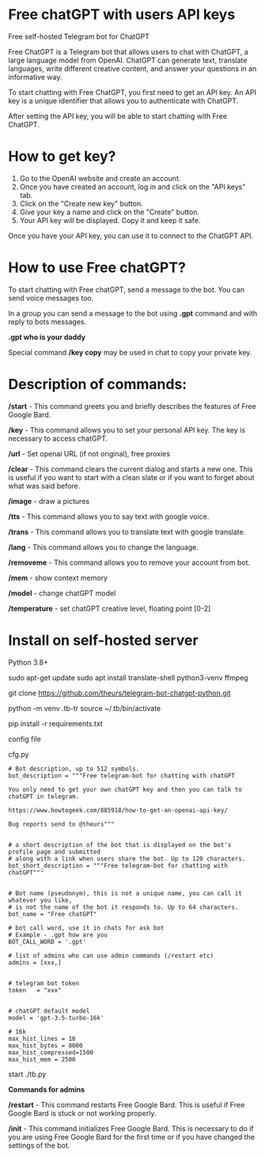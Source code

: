 # Free chatGPT with users API keys
Free self-hosted Telegram bot for ChatGPT

Free ChatGPT is a Telegram bot that allows users to chat with ChatGPT, a large language model from OpenAI. ChatGPT can generate text, translate languages, write different creative content, and answer your questions in an informative way.

To start chatting with Free ChatGPT, you first need to get an API key. An API key is a unique identifier that allows you to authenticate with ChatGPT.

After setting the API key, you will be able to start chatting with Free ChatGPT.


# How to get key?

1. Go to the OpenAI website and create an account.
2. Once you have created an account, log in and click on the "API keys" tab.
3. Click on the "Create new key" button.
4. Give your key a name and click on the "Create" button.
5. Your API key will be displayed. Copy it and keep it safe.

Once you have your API key, you can use it to connect to the ChatGPT API.


# How to use Free chatGPT?

To start chatting with Free chatGPT, send a message to the bot. You can send voice messages too.

In a group you can send a message to the bot using **.gpt** command and with reply to bots messages.

**.gpt who is your daddy**

Special command **/key copy** may be used in chat to copy your private key.

# Description of commands:

**/start** - This command greets you and briefly describes the features of Free Google Bard.

**/key** - This command allows you to set your personal API key. The key is necessary to access chatGPT.

**/url** - Set openai URL (if not original), free proxies

**/clear** - This command clears the current dialog and starts a new one. This is useful if you want to start with a clean 
slate or if you want to forget about what was said before.

**/image** - draw a pictures

**/tts** - This command allows you to say text with google voice.

**/trans** - This command allows you to translate text with google translate.

**/lang** - This command allows you to change the language.

**/removeme** - This command allows you to remove your account from bot.

**/mem** - show context memory

**/model** - change chatGPT model

**/temperature** - set chatGPT creative level, floating point [0-2]

# Install on self-hosted server
Python 3.8+

sudo apt-get update
sudo apt install translate-shell python3-venv ffmpeg


git clone https://github.com/theurs/telegram-bot-chatgpt-python.git

python -m venv .tb-tr
source ~/.tb/bin/activate

pip install -r requirements.txt

config file

cfg.py
```
# Bot description, up to 512 symbols.
bot_description = """Free telegram-bot for chatting with chatGPT

You only need to get your own chatGPT key and then you can talk to chatGPT in telegram.

https://www.howtogeek.com/885918/how-to-get-an-openai-api-key/

Bug reports send to @theurs"""


# a short description of the bot that is displayed on the bot's profile page and submitted
# along with a link when users share the bot. Up to 120 characters.
bot_short_description = """Free telegram-bot for chatting with chatGPT"""


# Bot name (pseudonym), this is not a unique name, you can call it whatever you like,
# is not the name of the bot it responds to. Up to 64 characters.
bot_name = "Free chatGPT"

# bot call word, use it in chats for ask bot
# Example - .gpt how are you
BOT_CALL_WORD = '.gpt'

# list of admins who can use admin commands (/restart etc)
admins = [xxx,]


# telegram bot token
token   = "xxx"


# chatGPT default model
model = 'gpt-3.5-turbo-16k'

# 16k
max_hist_lines = 10
max_hist_bytes = 8000
max_hist_compressed=1500
max_hist_mem = 2500
```

start ./tb.py


**Commands for admins**

**/restart** - This command restarts Free Google Bard. This is useful if Free Google Bard is stuck or not working properly.

**/init** - This command initializes Free Google Bard. This is necessary to do if you are using Free Google Bard for the first time or if you have changed the settings of the bot.
